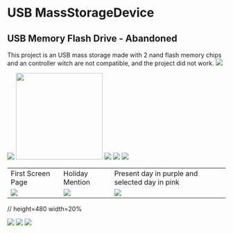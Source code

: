 # USB MassStorageDevice
## USB Memory Flash Drive - Abandoned 


This project is an USB mass storage made with 2 nand flash memory chips and an controller witch are not compatible, and the project did not work.
<img src="https://github.com/Tonikiller10000/USB-MassStorageDevice/blob/main/USB_MassStorageDevice_Pictures/3DModel.png"/>

<img src="https://github.com/Tonikiller10000/USB-MassStorageDevice/blob/main/USB_MassStorageDevice_Pictures/cleaning1.jpg"/>
<img src="https://github.com/Tonikiller10000/USB-MassStorageDevice/blob/main/USB_MassStorageDevice_Pictures/cleaningD.jpg" height=200/>

<img src="https://github.com/Tonikiller10000/USB-MassStorageDevice/blob/main/USB_MassStorageDevice_Pictures/computer1.jpg"/>
<img src="https://github.com/Tonikiller10000/USB-MassStorageDevice/blob/main/USB_MassStorageDevice_Pictures/JLC2.jpg"/>
<img src="https://github.com/Tonikiller10000/USB-MassStorageDevice/blob/main/USB_MassStorageDevice_Pictures/JLC2_3D.png"/>



<table>
  <tr>
    <td>First Screen Page</td>
     <td>Holiday Mention</td>
     <td>Present day in purple and selected day in pink</td>
  </tr>
  <tr>
    <td><img src="https://github.com/Tonikiller10000/USB-MassStorageDevice/blob/main/USB_MassStorageDevice_Pictures/stk3.jpg" ></td>
    <td><img src="https://github.com/Tonikiller10000/USB-MassStorageDevice/blob/main/USB_MassStorageDevice_Pictures/stk5.jpg" ></td>
    <td><img src="https://github.com/Tonikiller10000/USB-MassStorageDevice/blob/main/USB_MassStorageDevice_Pictures/stk6.jpg" ></td>
  </tr>
 </table>

 
// height=480 width=20%


<img src="https://github.com/Tonikiller10000/USB-MassStorageDevice/blob/main/USB_MassStorageDevice_Pictures/proiectareJLC2_2.png"/>
<img src="https://github.com/Tonikiller10000/USB-MassStorageDevice/blob/main/USB_MassStorageDevice_Pictures/proiectareV2.png"/>
<img src="https://github.com/Tonikiller10000/USB-MassStorageDevice/blob/main/USB_MassStorageDevice_Pictures/schematic2.png"/>



